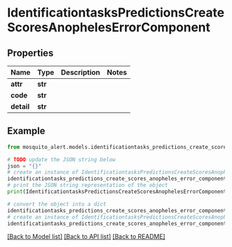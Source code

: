 # IdentificationtasksPredictionsCreateScoresAnophelesErrorComponent


## Properties

Name | Type | Description | Notes
------------ | ------------- | ------------- | -------------
**attr** | **str** |  | 
**code** | **str** |  | 
**detail** | **str** |  | 

## Example

```python
from mosquito_alert.models.identificationtasks_predictions_create_scores_anopheles_error_component import IdentificationtasksPredictionsCreateScoresAnophelesErrorComponent

# TODO update the JSON string below
json = "{}"
# create an instance of IdentificationtasksPredictionsCreateScoresAnophelesErrorComponent from a JSON string
identificationtasks_predictions_create_scores_anopheles_error_component_instance = IdentificationtasksPredictionsCreateScoresAnophelesErrorComponent.from_json(json)
# print the JSON string representation of the object
print(IdentificationtasksPredictionsCreateScoresAnophelesErrorComponent.to_json())

# convert the object into a dict
identificationtasks_predictions_create_scores_anopheles_error_component_dict = identificationtasks_predictions_create_scores_anopheles_error_component_instance.to_dict()
# create an instance of IdentificationtasksPredictionsCreateScoresAnophelesErrorComponent from a dict
identificationtasks_predictions_create_scores_anopheles_error_component_from_dict = IdentificationtasksPredictionsCreateScoresAnophelesErrorComponent.from_dict(identificationtasks_predictions_create_scores_anopheles_error_component_dict)
```
[[Back to Model list]](../README.md#documentation-for-models) [[Back to API list]](../README.md#documentation-for-api-endpoints) [[Back to README]](../README.md)


